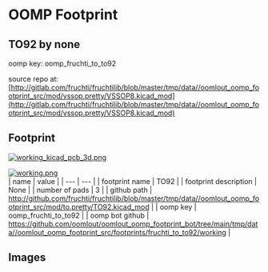 # OOMP Footprint  
## TO92  by none  
  
oomp key: oomp_fruchti_to_to92  
  
source repo at: [http://gitlab.com/fruchti/fruchtilib/blob/master/tmp/data//oomlout_oomp_footprint_src/mod/vssop.pretty/VSSOP8.kicad_mod](http://gitlab.com/fruchti/fruchtilib/blob/master/tmp/data//oomlout_oomp_footprint_src/mod/vssop.pretty/VSSOP8.kicad_mod)  
## Footprint  
  
[![working_kicad_pcb_3d.png](working_kicad_pcb_3d_600.png)](working_kicad_pcb_3d.png)  
  
[![working.png](working_600.png)](working.png)  
| name | value | 
| --- | --- | 
| footprint name | TO92 | 
| footprint description | None | 
| number of pads | 3 | 
| github path | http://github.com/fruchti/fruchtilib/blob/master/tmp/data//oomlout_oomp_footprint_src/mod/to.pretty/TO92.kicad_mod | 
| oomp key | oomp_fruchti_to_to92 | 
| oomp bot github | https://github.com/oomlout/oomlout_oomp_footprint_bot/tree/main/tmp/data//oomlout_oomp_footprint_src/footprints/fruchti_to_to92/working | 
## Images  
